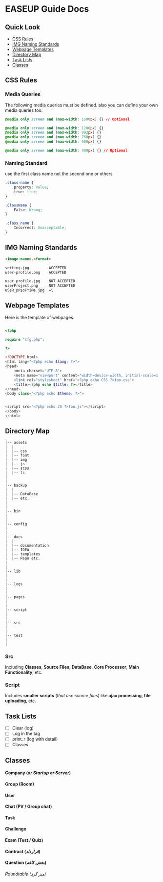 # EASEUP Guide Docs


## Quick Look
* [CSS Rules](#css-rules)
* [IMG Naming Standards](#img-naming-standards)
* [Webpage Templates](#webpage-templates)
* [Directory Map](#directory-map)
* [Task Lists](#task-lists)
* [Classes](#classes)


## CSS Rules 

### Media Queries
The following media queries must be defined. also you can define your own media queries too.
```css
@media only screen and (max-width: 1600px) {} // Optional

@media only screen and (max-width: 1200px) {}
@media only screen and (max-width: 992px) {}
@media only screen and (max-width: 768px) {}
@media only screen and (max-width: 600px) {}

@media only screen and (max-width: 400px) {} // Optional
```

### Naming Standard
use the first class name not the second one or others
```css
.class-name {
    property: value;
    true: true;
} 

.ClassName {
    False: Wrong;
}

.class_name {
    Incorrect: Unacceptable;
}
```

## IMG Naming Standards
```html
<image-name>.<format>

setting.jpg         ACCEPTED
user-profile.png    ACCEPTED

user_profile.jpg    NOT ACCEPTED
userProject.png     NOT ACCEPTED
uSeR_pR$oF*i@e.jpg  =\
```


## Webpage Templates
Here is the template of webpages.
```php

<?php 

require "cfg.php";

?>

<!DOCTYPE html>
<html lang="<?php echo $lang; ?>">
<head>
    <meta charset="UTF-8">
    <meta name="viewport" content="width=device-width, initial-scale=1.0">
    <link rel="stylesheet" href="<?php echo CSS ?>foo.css">
    <title><?php echo $title; ?></title>
</head>
<body class="<?php echo $theme; ?>">


<script src="<?php echo JS ?>foo.js"></script>
</body>
</html>

```


## Directory Map

```
|-- assets
|  |
|  |-- css
|  |-- font
|  |-- img
|  |-- js
|  |-- scss
|  |-- ts
|
|
|-- backup
|  |
|  |-- DataBase
|  |-- etc.
|
|
|-- bin
|  
| 
|-- config
|  
|  
|-- docs
|  |
|  |-- documentation
|  |-- IDEA
|  |-- templates
|  |-- Repo etc.
|
|
|-- lib
|
|
|-- logs
|
|
|-- pages
|
|
|-- script
|
|
|-- src
|
|
|-- test
|
|
```




### Src 
Including **Classes**, **Source Files**, **DataBase**, **Core Processor**, **Main Functionality**, etc.

### Script
Includes **smaller scripts** (*that use source files*) like **ajax processing**, **file uploading**, etc.


## Task Lists
- [ ] Clear (log)
- [ ] Log in the tag
- [ ] print_r (log with detail)
- [ ] Classes

<!-- #classes
# classes -->
## Classes

#### Company (_or Startup or Server_)
#### Group (Room)
<!-- #### Project -->
#### User
#### Chat (PV / Group chat)
#### Task
#### Challenge
#### Exam (Test / Quiz)
#### Contract (_قرارداد_)
#### Question (_بخش کافه_)
###### Roundtable (_میز گرد_)

